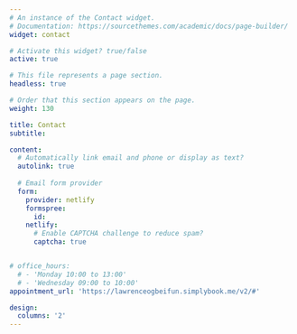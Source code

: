 ```yaml
---
# An instance of the Contact widget.
# Documentation: https://sourcethemes.com/academic/docs/page-builder/
widget: contact

# Activate this widget? true/false
active: true

# This file represents a page section.
headless: true

# Order that this section appears on the page.
weight: 130

title: Contact
subtitle:

content:
  # Automatically link email and phone or display as text?
  autolink: true
  
  # Email form provider
  form:
    provider: netlify
    formspree:
      id:
    netlify:
      # Enable CAPTCHA challenge to reduce spam?
      captcha: true


# office_hours:
  # - 'Monday 10:00 to 13:00'
  # - 'Wednesday 09:00 to 10:00'
appointment_url: 'https://lawrenceogbeifun.simplybook.me/v2/#'

design:
  columns: '2'
---
```

